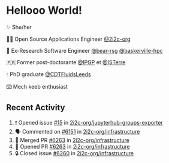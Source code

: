 # Hellooo World!

✨ She/her

👩‍💻 Open Source Applications Engineer [@2i2c-org](https://2i2c.org/)

🐻 Ex-Research Software Engineer [@bear-rsg](https://github.com/bear-rsg) [@baskerville-hpc](https://github.com/baskerville-hpc) 

🇫🇷 Former post-doctorante [@IPGP](https://github.com/IPGP) et [@ISTerre](https://www.isterre.fr/) 

💧 PhD graduate [@CDTFluidsLeeds](https://fluid-dynamics.leeds.ac.uk/) 

⌨️ Mech keeb enthusiast 

## Recent Activity 

<!--START_SECTION:activity-->
1. ❗ Opened issue [#15](https://github.com/2i2c-org/jupyterhub-groups-exporter/issues/15) in [2i2c-org/jupyterhub-groups-exporter](https://github.com/2i2c-org/jupyterhub-groups-exporter)
2. 🗣 Commented on [#6151](https://github.com/2i2c-org/infrastructure/issues/6151#issuecomment-2995922163) in [2i2c-org/infrastructure](https://github.com/2i2c-org/infrastructure)
3. 🎉 Merged PR [#6263](https://github.com/2i2c-org/infrastructure/pull/6263) in [2i2c-org/infrastructure](https://github.com/2i2c-org/infrastructure)
4. 💪 Opened PR [#6263](https://github.com/2i2c-org/infrastructure/pull/6263) in [2i2c-org/infrastructure](https://github.com/2i2c-org/infrastructure)
5. 🔒 Closed issue [#6260](https://github.com/2i2c-org/infrastructure/issues/6260) in [2i2c-org/infrastructure](https://github.com/2i2c-org/infrastructure)
<!--END_SECTION:activity-->
